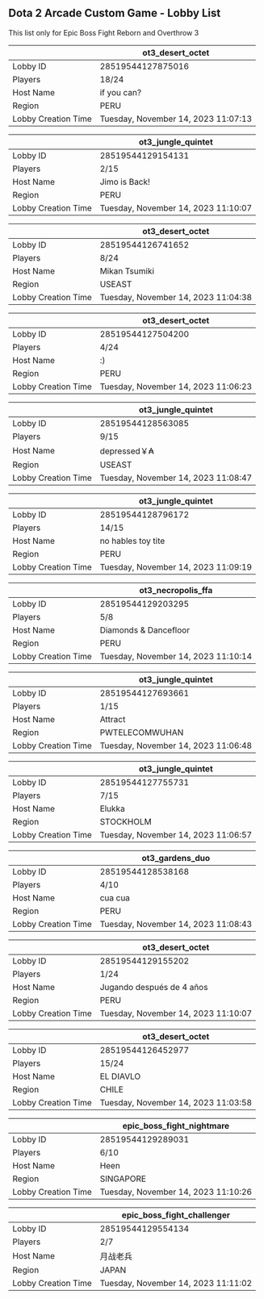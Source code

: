 ## Dota 2 Arcade Custom Game - Lobby List

This list only for Epic Boss Fight Reborn and Overthrow 3

|  | ot3_desert_octet |
| ------ | ------ |
| Lobby ID | 28519544127875016 |
| Players | 18/24 |
| Host Name | if you can? |
| Region | PERU |
| Lobby Creation Time | Tuesday, November 14, 2023 11:07:13 |


|  | ot3_jungle_quintet |
| ------ | ------ |
| Lobby ID | 28519544129154131 |
| Players | 2/15 |
| Host Name | Jimo is Back! |
| Region | PERU |
| Lobby Creation Time | Tuesday, November 14, 2023 11:10:07 |


|  | ot3_desert_octet |
| ------ | ------ |
| Lobby ID | 28519544126741652 |
| Players | 8/24 |
| Host Name | Mikan Tsumiki |
| Region | USEAST |
| Lobby Creation Time | Tuesday, November 14, 2023 11:04:38 |


|  | ot3_desert_octet |
| ------ | ------ |
| Lobby ID | 28519544127504200 |
| Players | 4/24 |
| Host Name | :) |
| Region | PERU |
| Lobby Creation Time | Tuesday, November 14, 2023 11:06:23 |


|  | ot3_jungle_quintet |
| ------ | ------ |
| Lobby ID | 28519544128563085 |
| Players | 9/15 |
| Host Name | depressed￥₳ |
| Region | USEAST |
| Lobby Creation Time | Tuesday, November 14, 2023 11:08:47 |


|  | ot3_jungle_quintet |
| ------ | ------ |
| Lobby ID | 28519544128796172 |
| Players | 14/15 |
| Host Name | no hables toy tite |
| Region | PERU |
| Lobby Creation Time | Tuesday, November 14, 2023 11:09:19 |


|  | ot3_necropolis_ffa |
| ------ | ------ |
| Lobby ID | 28519544129203295 |
| Players | 5/8 |
| Host Name | Diamonds & Dancefloor |
| Region | PERU |
| Lobby Creation Time | Tuesday, November 14, 2023 11:10:14 |


|  | ot3_jungle_quintet |
| ------ | ------ |
| Lobby ID | 28519544127693661 |
| Players | 1/15 |
| Host Name | Attract |
| Region | PWTELECOMWUHAN |
| Lobby Creation Time | Tuesday, November 14, 2023 11:06:48 |


|  | ot3_jungle_quintet |
| ------ | ------ |
| Lobby ID | 28519544127755731 |
| Players | 7/15 |
| Host Name | Elukka |
| Region | STOCKHOLM |
| Lobby Creation Time | Tuesday, November 14, 2023 11:06:57 |


|  | ot3_gardens_duo |
| ------ | ------ |
| Lobby ID | 28519544128538168 |
| Players | 4/10 |
| Host Name | cua cua |
| Region | PERU |
| Lobby Creation Time | Tuesday, November 14, 2023 11:08:43 |


|  | ot3_desert_octet |
| ------ | ------ |
| Lobby ID | 28519544129155202 |
| Players | 1/24 |
| Host Name | Jugando después de 4 años |
| Region | PERU |
| Lobby Creation Time | Tuesday, November 14, 2023 11:10:07 |


|  | ot3_desert_octet |
| ------ | ------ |
| Lobby ID | 28519544126452977 |
| Players | 15/24 |
| Host Name | EL DIAVLO |
| Region | CHILE |
| Lobby Creation Time | Tuesday, November 14, 2023 11:03:58 |


|  | epic_boss_fight_nightmare |
| ------ | ------ |
| Lobby ID | 28519544129289031 |
| Players | 6/10 |
| Host Name | Heen |
| Region | SINGAPORE |
| Lobby Creation Time | Tuesday, November 14, 2023 11:10:26 |


|  | epic_boss_fight_challenger |
| ------ | ------ |
| Lobby ID | 28519544129554134 |
| Players | 2/7 |
| Host Name | 月战老兵 |
| Region | JAPAN |
| Lobby Creation Time | Tuesday, November 14, 2023 11:11:02 |


